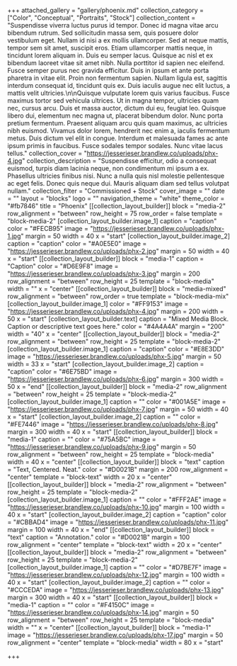 +++
attached_gallery = "gallery/phoenix.md"
collection_category = ["Color", "Conceptual", "Portraits", "Stock"]
collection_content = "Suspendisse viverra luctus purus id tempor. Donec id magna vitae arcu bibendum rutrum. Sed sollicitudin massa sem, quis posuere dolor vestibulum eget. Nullam id nisi a ex mollis ullamcorper. Sed at neque mattis, tempor sem sit amet, suscipit eros. Etiam ullamcorper mattis neque, in tincidunt lorem aliquam in. Duis eu semper lacus. Quisque ac nisl et ex bibendum laoreet vitae sit amet nibh. Nulla porttitor id sapien nec eleifend. Fusce semper purus nec gravida efficitur. Duis in ipsum et ante porta pharetra in vitae elit. Proin non fermentum sapien. Nullam ligula est, sagittis interdum consequat id, tincidunt quis ex. Duis iaculis augue nec elit luctus, a mattis velit ultricies.\n\nQuisque vulputate lorem quis varius faucibus. Fusce maximus tortor sed vehicula ultrices. Ut in magna tempor, ultricies quam nec, cursus arcu. Duis et massa auctor, dictum dui eu, feugiat leo. Quisque libero dui, elementum nec magna ut, placerat bibendum dolor. Nunc porta pretium fermentum. Praesent aliquam arcu quis quam maximus, ac ultricies nibh euismod. Vivamus dolor lorem, hendrerit nec enim a, iaculis fermentum metus. Duis dictum vel elit in congue. Interdum et malesuada fames ac ante ipsum primis in faucibus. Fusce sodales tempor sodales. Nunc vitae lacus tellus."
collection_cover = "https://jesserieser.brandlew.co/uploads/phx-4.jpg"
collection_description = "Suspendisse efficitur, odio a consequat euismod, turpis diam lacinia neque, non condimentum mi ipsum a ex. Phasellus ultricies finibus nisi. Nunc a nulla quis nisl molestie pellentesque ac eget felis. Donec quis neque dui. Mauris aliquam diam sed tellus volutpat nullam."
collection_filter = "Commissioned + Stock"
cover_image = ""
date = ""
layout = "blocks"
logo = ""
navigation_theme = "white"
theme_color = "#fb7846"
title = "Phoenix"
[[collection_layout_builder]]
block = "media-2"
row_alignment = "between"
row_height = 75
row_order = false
template = "block-media-2"
[collection_layout_builder.image_1]
caption = "caption"
color = "#FECB95"
image = "https://jesserieser.brandlew.co/uploads/phx-1.jpg"
margin = 50
width = 40
x = "start"
[collection_layout_builder.image_2]
caption = "caption"
color = "#A0E5E0"
image = "https://jesserieser.brandlew.co/uploads/phx-2.jpg"
margin = 50
width = 40
x = "start"
[[collection_layout_builder]]
block = "media-1"
caption = "Caption"
color = "#D6E9F8"
image = "https://jesserieser.brandlew.co/uploads/phx-3.jpg"
margin = 200
row_alignment = "between"
row_height = 25
template = "block-media"
width = ""
x = "center"
[[collection_layout_builder]]
block = "media-mixed"
row_alignment = "between"
row_order = true
template = "block-media-mix"
[collection_layout_builder.image_1]
color = "#FF9153"
image = "https://jesserieser.brandlew.co/uploads/phx-4.jpg"
margin = 200
width = 50
x = "start"
[collection_layout_builder.text]
caption = "Mixed Media Block. Caption or descriptive text goes here."
color = "#4A4A4A"
margin = "200"
width = "40"
x = "center"
[[collection_layout_builder]]
block = "media-2"
row_alignment = "between"
row_height = 25
template = "block-media-2"
[collection_layout_builder.image_1]
caption = "caption"
color = "#E8E3DD"
image = "https://jesserieser.brandlew.co/uploads/phx-5.jpg"
margin = 50
width = 33
x = "start"
[collection_layout_builder.image_2]
caption = "caption"
color = "#6E75BD"
image = "https://jesserieser.brandlew.co/uploads/phx-6.jpg"
margin = 300
width = 50
x = "end"
[[collection_layout_builder]]
block = "media-2"
row_alignment = "between"
row_height = 25
template = "block-media-2"
[collection_layout_builder.image_1]
caption = ""
color = "#001A5E"
image = "https://jesserieser.brandlew.co/uploads/phx-7.jpg"
margin = 50
width = 40
x = "start"
[collection_layout_builder.image_2]
caption = ""
color = "#FE7446"
image = "https://jesserieser.brandlew.co/uploads/phx-8.jpg"
margin = 300
width = 40
x = "start"
[[collection_layout_builder]]
block = "media-1"
caption = ""
color = "#75A5BC"
image = "https://jesserieser.brandlew.co/uploads/phx-9.jpg"
margin = 50
row_alignment = "between"
row_height = 25
template = "block-media"
width = 40
x = "center"
[[collection_layout_builder]]
block = "text"
caption = "Text, Centered. Neat."
color = "#D0021B"
margin = 200
row_alignment = "center"
template = "block-text"
width = 20
x = "center"
[[collection_layout_builder]]
block = "media-2"
row_alignment = "between"
row_height = 25
template = "block-media-2"
[collection_layout_builder.image_1]
caption = ""
color = "#FFF2AE"
image = "https://jesserieser.brandlew.co/uploads/phx-10.jpg"
margin = 100
width = 40
x = "start"
[collection_layout_builder.image_2]
caption = "caption"
color = "#CBBAD4"
image = "https://jesserieser.brandlew.co/uploads/phx-11.jpg"
margin = 100
width = 40
x = "end"
[[collection_layout_builder]]
block = "text"
caption = "Annotation."
color = "#D0021B"
margin = 100
row_alignment = "center"
template = "block-text"
width = 20
x = "center"
[[collection_layout_builder]]
block = "media-2"
row_alignment = "between"
row_height = 25
template = "block-media-2"
[collection_layout_builder.image_1]
caption = ""
color = "#D7BE7F"
image = "https://jesserieser.brandlew.co/uploads/phx-12.jpg"
margin = 100
width = 40
x = "start"
[collection_layout_builder.image_2]
caption = ""
color = "#CCCEDA"
image = "https://jesserieser.brandlew.co/uploads/phx-13.jpg"
margin = 300
width = 40
x = "start"
[[collection_layout_builder]]
block = "media-1"
caption = ""
color = "#F4150C"
image = "https://jesserieser.brandlew.co/uploads/phx-14.jpg"
margin = 50
row_alignment = "between"
row_height = 25
template = "block-media"
width = ""
x = "center"
[[collection_layout_builder]]
block = "media-1"
image = "https://jesserieser.brandlew.co/uploads/phx-17.jpg"
margin = 50
row_alignment = "center"
template = "block-media"
width = 80
x = "start"

+++
